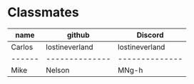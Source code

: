 # Classmates

|  name  |     github     |    Discord     |
| ------ | -------------- | -------------- |
| Carlos | lostineverland | lostineverland |
| ------ | -------------- | -------------- |
| Mike | Nelson | MNg-h |
